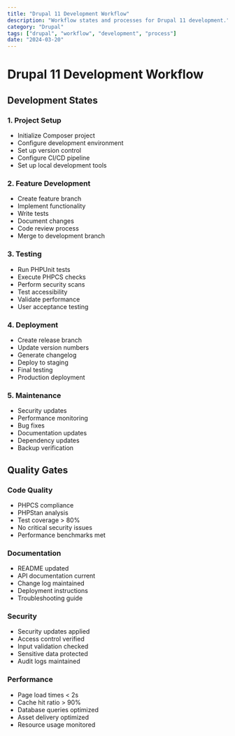 ```yaml
---
title: "Drupal 11 Development Workflow"
description: "Workflow states and processes for Drupal 11 development."
category: "Drupal"
tags: ["drupal", "workflow", "development", "process"]
date: "2024-03-20"
---
```


# Drupal 11 Development Workflow

## Development States

### 1. Project Setup
- Initialize Composer project
- Configure development environment
- Set up version control
- Configure CI/CD pipeline
- Set up local development tools

### 2. Feature Development
- Create feature branch
- Implement functionality
- Write tests
- Document changes
- Code review process
- Merge to development branch

### 3. Testing
- Run PHPUnit tests
- Execute PHPCS checks
- Perform security scans
- Test accessibility
- Validate performance
- User acceptance testing

### 4. Deployment
- Create release branch
- Update version numbers
- Generate changelog
- Deploy to staging
- Final testing
- Production deployment

### 5. Maintenance
- Security updates
- Performance monitoring
- Bug fixes
- Documentation updates
- Dependency updates
- Backup verification

## Quality Gates

### Code Quality
- PHPCS compliance
- PHPStan analysis
- Test coverage > 80%
- No critical security issues
- Performance benchmarks met

### Documentation
- README updated
- API documentation current
- Change log maintained
- Deployment instructions
- Troubleshooting guide

### Security
- Security updates applied
- Access control verified
- Input validation checked
- Sensitive data protected
- Audit logs maintained

### Performance
- Page load times < 2s
- Cache hit ratio > 90%
- Database queries optimized
- Asset delivery optimized
- Resource usage monitored 